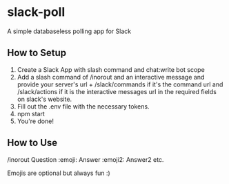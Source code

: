 # slack-poll
A simple databaseless polling app for Slack

## How to Setup
1. Create a Slack App with slash command and chat:write bot scope
2. Add a slash command of /inorout and an interactive message and provide your server's url + /slack/commands if it's the command url and /slack/actions if it is the interactive messages url in the required fields on slack's website.
3. Fill out the .env file with the necessary tokens.
4. npm start
5. You're done!

## How to Use
/inorout Question
:emoji: Answer
:emoji2: Answer2
etc.

Emojis are optional but always fun :)
